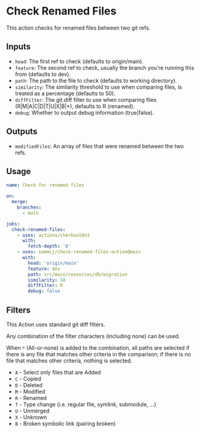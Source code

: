 # Check Renamed Files

This action checks for renamed files between two git refs.

## Inputs

- `head`: The first ref to check (defaults to origin/main).
- `feature`: The second ref to check, usually the branch you're running this from (defaults to dev).
- `path`: The path to the file to check (defaults to working directory).
- `similarity`: The similarity threshold to use when comparing files, is treated as a percentage (defaults to 50).
- `diffFilter`: The git diff filter to use when comparing files (R|M|A|C|D|T|U|X|B|*), defaults to R (renamed).
- `debug`: Whether to output debug information (true|false).

## Outputs

- `modifiedFiles`: An array of files that were renamed between the two refs.

## Usage

```yaml
name: Check for renamed files

on:
  merge:
    branches:
      - main

jobs:
  check-renamed-files:
    - uses: actions/checkout@v3
      with:
        fetch-depth: '0'
    - uses: sammcj/check-renamed-files-action@main
      with:
        head: 'origin/main'
        feature: dev
        path: src/main/resources/db/migration
        similarity: 50
        diffFilter: R
        debug: false
```

## Filters

This Action uses standard git diff filters.

Any combination of the filter characters (including none) can be used.

When `*` (All-or-none) is added to the combination, all paths are selected if there is any file that matches other criteria in the comparison; if there is no file that matches other criteria, nothing is selected.

- `A` - Select only files that are Added
- `C` - Copied
- `D` - Deleted
- `M` - Modified
- `R` - Renamed
- `T` - Type change (i.e. regular file, symlink, submodule, …​)
- `U` - Unmerged
- `X` - Unknown
- `B` - Broken symbolic link (pairing broken)
